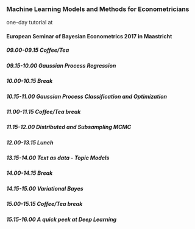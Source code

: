 ### Machine Learning Models and Methods for Econometricians
				
one-day tutorial at

#### European Seminar of Bayesian Econometrics 2017 in Maastricht




##### 09.00-09.15 Coffee/Tea

##### 09.15-10.00 Gaussian Process Regression

##### 10.00-10.15 Break

##### 10.15-11.00 Gaussian Process Classification and Optimization

##### 11.00-11.15 Coffee/Tea break

##### 11.15-12.00 Distributed and Subsampling MCMC

##### 12.00-13.15 Lunch

##### 13.15-14.00 Text as data - Topic Models

##### 14.00-14.15 Break

##### 14.15-15.00 Variational Bayes

##### 15.00-15.15 Coffee/Tea break

##### 15.15-16.00 A quick peek at Deep Learning